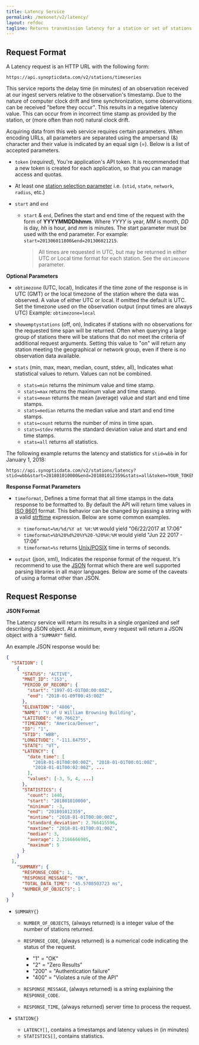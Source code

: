 ```yaml
---
title: Latency Service
permalink: /mesonet/v2/latency/
layout: refdoc
tagline: Returns transmission latency for a station or set of stations based on a start and end date/time.
---
```


## Request Format

A Latency request is an HTTP URL with the following form:

```
https://api.synopticdata.com/v2/stations/timeseries
```

This service reports the delay time (in minutes) of an observation received at our ingest servers relative to the observation's timestamp. Due to the nature of computer clock drift and time synchronization, some observations can be received "before they occur". This results in a negative latency value. This can occur from in incorrect time stamp as provided by the station, or (more often than not) natural clock drift.

Acquiring data from this web service requires certain parameters. When encoding URLs, all parameters are separated using the ampersand (&) character and their value is indicated by an equal sign (=). Below is a list of accepted parameters.

* `token` (_required_), You're application's API token. It is recommended that a new token is created for each application, so that you can manage access and quotas.

* At least one [station selection parameter][station-selectors] i.e. (`stid`, `state`, `network`, `radius`, etc.)

* `start` and `end`

  * `start` & `end`, Defines the start and end time of the request with the form of **YYYYMMDDhhmm**. Where _YYYY_ is year, _MM_ is month, _DD_ is day, _hh_ is hour, and _mm_ is minutes. The start parameter must be used with the end parameter. For example: `start=201306011800&end=201306021215`.

    > All times are requested in UTC, but may be returned in either UTC or Local time format for each station. See the `obtimezone` parameter.

**Optional Parameters**

* `obtimezone` (UTC, local), Indicates if the time zone of the response is in UTC (GMT) or the local timezone of the station where the data was observed. A value of either UTC or local. If omitted the default is UTC. Set the timezone used on the observation output (input times are always UTC) Example: `obtimezone=local`

* `showemptystations` (off, on), Indicates if stations with no observations for the requested time span will be returned. Often when querying a large group of stations there will be stations that do not meet the criteria of additional request arguments. Setting this value to "on" will return any station meeting the geographical or network group, even if there is no observation data available.

* `stats` (min, max, mean, median, count, stdev, all), Indicates what statistical values to return. Values can not be combined.

  * `stats=min` returns the minimum value and time stamp.
  * `stats=max` returns the maximum value and time stamp.
  * `stats=mean` returns the mean (average) value and start and end time stamps.
  * `stats=median` returns the median value and start and end time stamps.
  * `stats=count` returns the number of mins in time span.
  * `stats=stdev` returns the standard deviation value and start and end time stamps.
  * `stats=all` returns all statistics.

The following example returns the latency and statistics for `stid=wbb` in for January 1, 2018:

```
https://api.synopticdata.com/v2/stations/latency?stid=wbb&start=201801010000&end=201801012359&stats=all&token=YOUR_TOKEN_HERE
```

**Response Format Parameters**

* `timeformat`, Defines a time format that all time stamps in the data response to be formatted to. By default the API will return time values in [ISO 8601][iso-8601] format. This behavior can be changed by passing a string with a valid [strftime][strftime] expression. Below are some common examples.

  * `timeformat=%m/%d/%Y at %H:%M` would yield "06/22/2017 at 17:06"
  * `timeformat=%b%20%d%20%Y%20-%20%H:%M` would yield "Jun 22 2017 - 17:06"
  * `timeformat=%s` returns [Unix/POSIX][epoch-seconds] time in terms of seconds.

* `output` (json, xml), Indicates the response format of the request. It's recommend to use the [JSON] format which there are well supported parsing libraries in all major languages. Below are some of the caveats of using a format other than JSON.

## Request Response

**JSON Format**

The Latency service will return its results in a single organized and self describing JSON object. At a minimum, every request will return a JSON object with a `"SUMMARY"` field.

An example JSON response would be:

```json
{
  "STATION": [
    {
      "STATUS": "ACTIVE",
      "MNET_ID": "153",
      "PERIOD_OF_RECORD": {
        "start": "1997-01-01T00:00:00Z",
        "end": "2018-01-09T00:45:00Z"
      },
      "ELEVATION": "4806",
      "NAME": "U of U William Browning Building",
      "LATITUDE": "40.76623",
      "TIMEZONE": "America/Denver",
      "ID": "1",
      "STID": "WBB",
      "LONGITUDE": "-111.84755",
      "STATE": "UT",
      "LATENCY": {
        "date_time": [
          "2018-01-01T00:00:00Z", "2018-01-01T00:01:00Z",
          "2018-01-01T00:02:00Z", ...
        ],
        "values": [-3, 5, 4, ...]
      },
      "STATISTICS": {
        "count": 1440,
        "start": "201801010000",
        "minimum": -3,
        "end": "201801012359",
        "mintime": "2018-01-01T00:00:00Z",
        "standard_deviation": 2.766415596,
        "maxtime": "2018-01-01T00:01:00Z",
        "median": 3,
        "average": 2.2166666985,
        "maximum": 5
      }
    }
  ],
    "SUMMARY": {
      "RESPONSE_CODE": 1,
      "RESPONSE_MESSAGE": "OK",
      "TOTAL_DATA_TIME": "45.5708503723 ms",
      "NUMBER_OF_OBJECTS": 1
  }
}
```

* `SUMMARY{}`

  * `NUMBER_OF_OBJECTS`, (always returned) is a integer value of the number of stations returned.
  * `RESPONSE_CODE`, (always returned) is a numerical code indicating the status of the request.

    * "1" = "OK"
    * "2" = "Zero Results"
    * "200" = "Authentication failure"
    * "400" = "Violates a rule of the API"

  * `RESPONSE_MESSAGE`, (always returned) is a string explaining the `RESPONSE_CODE`.
  * `RESPONSE_TIME`, (always returned) server time to process the request.

* `STATION{}`

  * `LATENCY[]`, contains a timestamps and latency values in (in minutes)
  * `STATISTICS[]`, contains statistics.

<!-- References & URLs -->

[station-selectors]: ../station-selectors/
[timeseries-api]: ../timeseries/
[network-api]: ../networks/
[epoch-seconds]: https://en.wikipedia.org/wiki/Unix_time
[iso-8601]: https://en.wikipedia.org/wiki/ISO_8601
[json]: https://json.org/
[sl-range-check]: https://synopticlabs.org/api/mesonet/reference/qc/#Range_check
[strftime]: https://man7.org/linux/man-pages/man3/strftime.3.html
